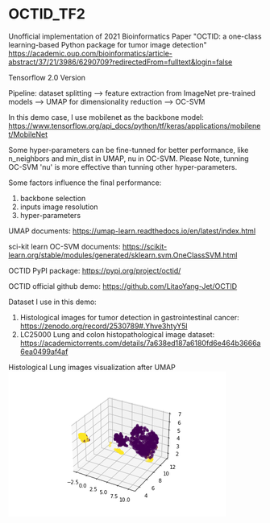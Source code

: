 # OCTID_TF2

Unofficial implementation of 2021 Bioinformatics Paper "OCTID: a one-class learning-based Python package for tumor image detection" https://academic.oup.com/bioinformatics/article-abstract/37/21/3986/6290709?redirectedFrom=fulltext&login=false

Tensorflow 2.0 Version

Pipeline: dataset splitting --> feature extraction from ImageNet pre-trained models --> UMAP for dimensionality reduction --> OC-SVM

In this demo case, I use mobilenet as the backbone model: https://www.tensorflow.org/api_docs/python/tf/keras/applications/mobilenet/MobileNet

Some hyper-parameters can be fine-tunned for better performance, like n_neighbors and min_dist in UMAP, nu in OC-SVM. Please Note, tunning OC-SVM 'nu' is more effective than tunning other hyper-parameters.

Some factors influence the final performance:
1. backbone selection
2. inputs image resolution
3. hyper-parameters

UMAP documents: https://umap-learn.readthedocs.io/en/latest/index.html

sci-kit learn OC-SVM documents: https://scikit-learn.org/stable/modules/generated/sklearn.svm.OneClassSVM.html

OCTID PyPI package: https://pypi.org/project/octid/

OCTID official github demo: https://github.com/LitaoYang-Jet/OCTID

Dataset I use in this demo:
1. Histological images for tumor detection in gastrointestinal cancer: https://zenodo.org/record/2530789#.Yhve3htyY5l
2. LC25000 Lung and colon histopathological image dataset: https://academictorrents.com/details/7a638ed187a6180fd6e464b3666a6ea0499af4af

Histological Lung images visualization after UMAP
![lung_validation_feature_dim](lung_validation_feature_dim.png)





